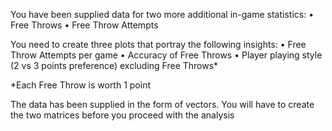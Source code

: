 You have been supplied data for two more additional in-game statistics:
• Free Throws
• Free Throw Attempts

You need to create three plots that portray the following insights:
• Free Throw Attempts per game
• Accuracy of Free Throws
• Player playing style (2 vs 3 points preference) excluding Free Throws*

*Each Free Throw is worth 1 point

The data has been supplied in the form of vectors. 
You will have to create the two matrices before you proceed with the analysis
